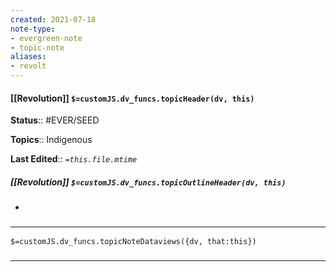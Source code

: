 ```yaml
---
created: 2021-07-18
note-type: 
- evergreen-note
- topic-note
aliases:
- revolt
---
```

 
#### [[Revolution]] `$=customJS.dv_funcs.topicHeader(dv, this)`


**Status**:: #EVER/SEED 

**Topics**::  Indigenous

**Last Edited**:: *`=this.file.mtime`*

##### [[Revolution]] `$=customJS.dv_funcs.topicOutlineHeader(dv, this)`
- 

### <hr class="dataviews"/>

`$=customJS.dv_funcs.topicNoteDataviews({dv, that:this})`


### <hr class="references"/>